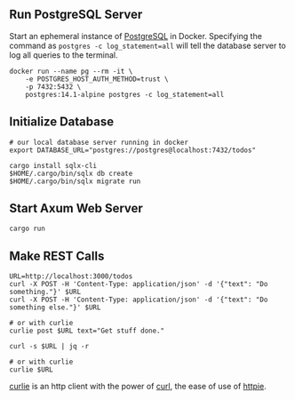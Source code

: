 ## Run PostgreSQL Server

Start an ephemeral instance of [PostgreSQL] in Docker.  Specifying the
command as `postgres -c log_statement=all` will tell the database
server to log all queries to the terminal.

    docker run --name pg --rm -it \
        -e POSTGRES_HOST_AUTH_METHOD=trust \
        -p 7432:5432 \
        postgres:14.1-alpine postgres -c log_statement=all

## Initialize Database

    # our local database server running in docker
    export DATABASE_URL="postgres://postgres@localhost:7432/todos"

    cargo install sqlx-cli
    $HOME/.cargo/bin/sqlx db create
    $HOME/.cargo/bin/sqlx migrate run

## Start Axum Web Server

    cargo run

## Make REST Calls

    URL=http://localhost:3000/todos
    curl -X POST -H 'Content-Type: application/json' -d '{"text": "Do something."}' $URL
    curl -X POST -H 'Content-Type: application/json' -d '{"text": "Do something else."}' $URL

    # or with curlie
    curlie post $URL text="Get stuff done."

    curl -s $URL | jq -r

    # or with curlie
    curlie $URL

[curlie] is an http client with the power of [curl], the ease of use of [httpie].

[curl]: https://curl.haxx.se/
[curlie]: https://curlie.io/
[httpie]: https://httpie.org/
[postgresql]: https://postgresql.org/
